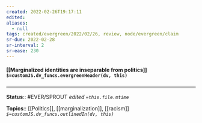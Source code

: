 ```yaml
---
created: 2022-02-26T19:17:11 
edited: 
aliases:
  - null
tags: created/evergreen/2022/02/26, review, node/evergreen/claim
sr-due: 2022-02-28
sr-interval: 2
sr-ease: 230
---
```


#### [[Marginalized identities are inseparable from politics]] `$=customJS.dv_funcs.evergreenHeader(dv, this)`



### <hr class="footnote"/>

**Status**:: #EVER/SPROUT
*edited `=this.file.mtime`*

**Topics**:: [[Politics]], [[marginalization]], [[racism]]
*`$=customJS.dv_funcs.outlinedIn(dv, this)`*
